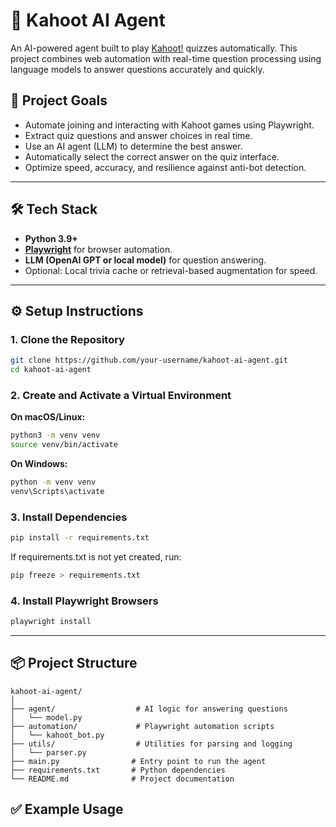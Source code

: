 # 🧠 Kahoot AI Agent

An AI-powered agent built to play [Kahoot!](https://kahoot.it) quizzes automatically. This project combines web automation with real-time question processing using language models to answer questions accurately and quickly.

## 🎯 Project Goals

- Automate joining and interacting with Kahoot games using Playwright.
- Extract quiz questions and answer choices in real time.
- Use an AI agent (LLM) to determine the best answer.
- Automatically select the correct answer on the quiz interface.
- Optimize speed, accuracy, and resilience against anti-bot detection.

---

## 🛠️ Tech Stack

- **Python 3.9+**
- **[Playwright](https://playwright.dev/python/)** for browser automation.
- **LLM (OpenAI GPT or local model)** for question answering.
- Optional: Local trivia cache or retrieval-based augmentation for speed.

---

## ⚙️ Setup Instructions

### 1. Clone the Repository

```bash
git clone https://github.com/your-username/kahoot-ai-agent.git
cd kahoot-ai-agent
```

### 2. Create and Activate a Virtual Environment

**On macOS/Linux:**

```bash
python3 -m venv venv
source venv/bin/activate
```

**On Windows:**

```bash
python -m venv venv
venv\Scripts\activate
```

### 3. Install Dependencies

```bash
pip install -r requirements.txt
```

If requirements.txt is not yet created, run:

```bash
pip freeze > requirements.txt
```

### 4. Install Playwright Browsers

```bash
playwright install
```

---

## 📦 Project Structure

```
kahoot-ai-agent/
│
├── agent/                  # AI logic for answering questions
│   └── model.py
├── automation/             # Playwright automation scripts
│   └── kahoot_bot.py
├── utils/                  # Utilities for parsing and logging
│   └── parser.py
├── main.py                # Entry point to run the agent
├── requirements.txt       # Python dependencies
└── README.md              # Project documentation
```

## ✅ Example Usage
